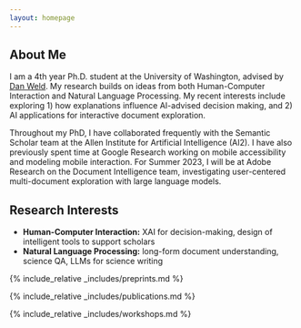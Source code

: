 ```yaml
---
layout: homepage
---
```


## About Me

I am a 4th year Ph.D. student at the University of Washington, advised by <a href="https://www.cs.washington.edu/people/faculty/weld">Dan Weld</a>. My research builds on ideas from both Human-Computer Interaction and Natural Language Processing. My recent interests include exploring 1) how explanations influence AI-advised decision making, and 2) AI applications for interactive document exploration.

Throughout my PhD, I have collaborated frequently with the Semantic Scholar team at the Allen Institute for Artificial Intelligence (AI2). I have also previously spent time at Google Research working on mobile accessibility and modeling mobile interaction. For Summer 2023, I will be at Adobe Research on the Document Intelligence team, investigating user-centered multi-document exploration with large language models.

## Research Interests

- **Human-Computer Interaction:** XAI for decision-making, design of intelligent tools to support scholars
- **Natural Language Processing:** long-form document understanding, science QA, LLMs for science writing

{% include_relative _includes/preprints.md %}

{% include_relative _includes/publications.md %}

{% include_relative _includes/workshops.md %}
